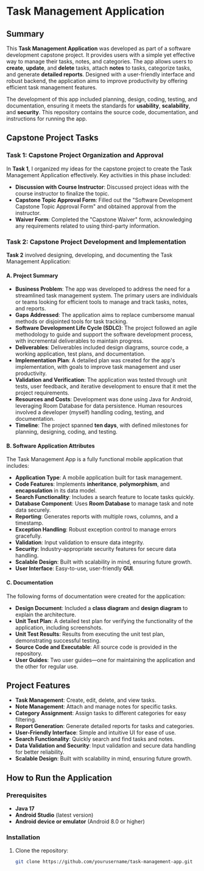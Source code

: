 # Task Management Application

## Summary

This **Task Management Application** was developed as part of a software development capstone project. It provides users with a simple yet effective way to manage their tasks, notes, and categories. The app allows users to **create**, **update**, and **delete** tasks, attach **notes** to tasks, categorize tasks, and generate **detailed reports**. Designed with a user-friendly interface and robust backend, the application aims to improve productivity by offering efficient task management features.

The development of this app included planning, design, coding, testing, and documentation, ensuring it meets the standards for **usability**, **scalability**, and **security**. This repository contains the source code, documentation, and instructions for running the app.

## Capstone Project Tasks

### Task 1: Capstone Project Organization and Approval
In **Task 1**, I organized my ideas for the capstone project to create the Task Management Application effectively. Key activities in this phase included:

- **Discussion with Course Instructor**: Discussed project ideas with the course instructor to finalize the topic.
- **Capstone Topic Approval Form**: Filled out the "Software Development Capstone Topic Approval Form" and obtained approval from the instructor.
- **Waiver Form**: Completed the "Capstone Waiver" form, acknowledging any requirements related to using third-party information.

### Task 2: Capstone Project Development and Implementation
**Task 2** involved designing, developing, and documenting the Task Management Application:

#### A. Project Summary
- **Business Problem**: The app was developed to address the need for a streamlined task management system. The primary users are individuals or teams looking for efficient tools to manage and track tasks, notes, and reports.
- **Gaps Addressed**: The application aims to replace cumbersome manual methods or disjointed tools for task tracking.
- **Software Development Life Cycle (SDLC)**: The project followed an agile methodology to guide and support the software development process, with incremental deliverables to maintain progress.
- **Deliverables**: Deliverables included design diagrams, source code, a working application, test plans, and documentation.
- **Implementation Plan**: A detailed plan was created for the app's implementation, with goals to improve task management and user productivity.
- **Validation and Verification**: The application was tested through unit tests, user feedback, and iterative development to ensure that it met the project requirements.
- **Resources and Costs**: Development was done using Java for Android, leveraging Room Database for data persistence. Human resources involved a developer (myself) handling coding, testing, and documentation.
- **Timeline**: The project spanned **ten days**, with defined milestones for planning, designing, coding, and testing.

#### B. Software Application Attributes
The Task Management App is a fully functional mobile application that includes:

- **Application Type**: A mobile application built for task management.
- **Code Features**: Implements **inheritance**, **polymorphism**, and **encapsulation** in its data model.
- **Search Functionality**: Includes a search feature to locate tasks quickly.
- **Database Component**: Uses **Room Database** to manage task and note data securely.
- **Reporting**: Generates reports with multiple rows, columns, and a timestamp.
- **Exception Handling**: Robust exception control to manage errors gracefully.
- **Validation**: Input validation to ensure data integrity.
- **Security**: Industry-appropriate security features for secure data handling.
- **Scalable Design**: Built with scalability in mind, ensuring future growth.
- **User Interface**: Easy-to-use, user-friendly **GUI**.

#### C. Documentation
The following forms of documentation were created for the application:

- **Design Document**: Included a **class diagram** and **design diagram** to explain the architecture.
- **Unit Test Plan**: A detailed test plan for verifying the functionality of the application, including screenshots.
- **Unit Test Results**: Results from executing the unit test plan, demonstrating successful testing.
- **Source Code and Executable**: All source code is provided in the repository.
- **User Guides**: Two user guides—one for maintaining the application and the other for regular use.

## Project Features

- **Task Management**: Create, edit, delete, and view tasks.
- **Note Management**: Attach and manage notes for specific tasks.
- **Category Assignment**: Assign tasks to different categories for easy filtering.
- **Report Generation**: Generate detailed reports for tasks and categories.
- **User-Friendly Interface**: Simple and intuitive UI for ease of use.
- **Search Functionality**: Quickly search and find tasks and notes.
- **Data Validation and Security**: Input validation and secure data handling for better reliability.
- **Scalable Design**: Built with scalability in mind, ensuring future growth.

## How to Run the Application

### Prerequisites
- **Java 17**
- **Android Studio** (latest version)
- **Android device or emulator** (Android 8.0 or higher)

### Installation
1. Clone the repository:
   ```sh
   git clone https://github.com/yourusername/task-management-app.git
